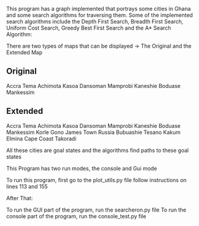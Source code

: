 This program has a graph implemented that portrays some cities in Ghana and
some search algorithms for traversing them.
Some of the implemented search algorithms include the Depth First Search, Breadth First Search,
Uniform Cost Search, Greedy Best First Search and the A* Search Algorithm:

There are two types of maps that can be displayed -> The Original and the Extended Map

Original
--------
Accra
Tema
Achimota
Kasoa
Dansoman
Mamprobi
Kaneshie
Boduase
Mankessim

Extended
--------
Accra
Tema
Achimota
Kasoa
Dansoman
Mamprobi
Kaneshie
Boduase
Mankessim
Korle Gono
James Town
Russia
Bubuashie
Tesano
Kakum
Elmina
Cape Coast
Takoradi

All these cities are goal states and the algorithms find paths to these goal states

This Program has two run modes, the console and Gui mode

To run this program, first go to the plot_utils.py file
follow instructions on lines 113 and 155

After That:

To run the GUI part of the program, run the searcheron.py file
To run the console part of the program, run the console_test.py file
